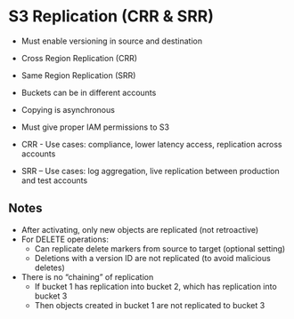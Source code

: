 # S3 Replication (CRR & SRR)

* Must enable versioning in source and destination
* Cross Region Replication (CRR)
* Same Region Replication (SRR)
* Buckets can be in different accounts
* Copying is asynchronous
* Must give proper IAM permissions to S3

* CRR - Use cases: compliance, lower latency access, replication across accounts
* SRR – Use cases: log aggregation, live replication between production and test accounts

## Notes

* After activating, only new objects are replicated (not retroactive)
* For DELETE operations:
  * Can replicate delete markers from source to target (optional setting)
  * Deletions with a version ID are not replicated (to avoid malicious deletes)
* There is no “chaining” of replication
  * If bucket 1 has replication into bucket 2, which has replication into bucket 3
  * Then objects created in bucket 1 are not replicated to bucket 3
